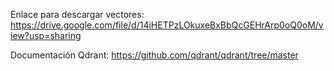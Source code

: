 Enlace para descargar vectores: https://drive.google.com/file/d/14iHETPzLOkuxeBxBbQcGEHrArp0oQ0oM/view?usp=sharing

Documentación Qdrant: https://github.com/qdrant/qdrant/tree/master
